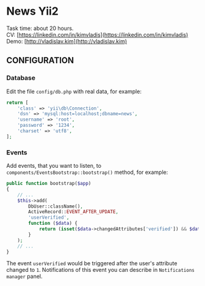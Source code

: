 News Yii2
============================

Task time: about 20 hours. <br />
CV: [https://linkedin.com/in/kimvladis](https://linkedin.com/in/kimvladis) <br />
Demo: [http://vladislav.kim](http://vladislav.kim) <br />

CONFIGURATION
-------------

### Database

Edit the file `config/db.php` with real data, for example:

```php
return [
    'class' => 'yii\db\Connection',
    'dsn' => 'mysql:host=localhost;dbname=news',
    'username' => 'root',
    'password' => '1234',
    'charset' => 'utf8',
];
```

### Events

Add events, that you want to listen, to `components/EventsBootstrap::bootstrap()` method, for example:
```php
public function bootstrap($app)
{
    // ...
    $this->add(
        DbUser::className(),
        ActiveRecord::EVENT_AFTER_UPDATE,
        'userVerified',
        function ($data) {
            return (isset($data->changedAttributes['verified']) && $data->changedAttributes['verified'] == 1);
        }
    );
    // ...
}
```

The event `userVerified` would be triggered after the user's attribute changed to `1`.
Notifications of this event you can describe in `Notifications manager` panel.